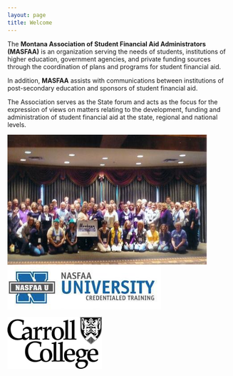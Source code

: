 ```yaml
---
layout: page
title: Welcome
---
```



The **Montana Association of Student Financial Aid Administrators (MASFAA)** is an organization serving the needs of students, institutions of higher education, government agencies, and private funding sources through the coordination of plans and programs for student financial aid.

In addition, **MASFAA** assists with communications between institutions of post-secondary education and sponsors of student financial aid.

The Association serves as the State forum and acts as the focus for the expression of views on matters relating to the development, funding and administration of student financial aid at the state, regional and national levels.

<div class="text-center">
  <div class="row">
    <div class="col-md-6,verticalalign" style="float:left;">
      <img src="/images/masfaa.jpg" class="img-responsive" alt="MASFAA" />
    </div>
    <div class="col-md-6,verticalalign">
      <a href="http://www.nasfaa.org/university" target="_blank">
        <img src="/images/nasfaa_u_chart.jpg" class="img-responsive" alt="NASFAA" />
      </a> 
      <p>
        <a href="http://www.carroll.edu" target="_blank">
          <img src="/images/carrollCollege.jpg" class="img-responsive" alt="Carroll College" />
        </a>
      </p>
    </div>
  </div>
</div>
